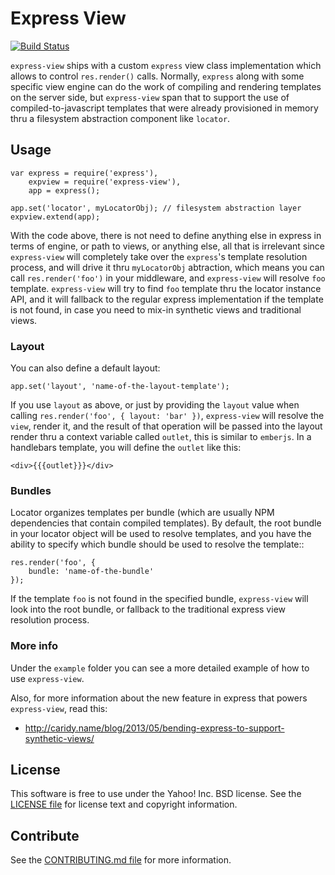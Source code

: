 Express View
============

[![Build Status](https://travis-ci.org/yahoo/express-view.png?branch=master)](https://travis-ci.org/yahoo/express-view)

`express-view` ships with a custom `express` view class implementation which allows to control `res.render()` calls. Normally, `express` along with some specific view engine can do the work of compiling and rendering templates on the server side, but `express-view` span that to support the use of compiled-to-javascript templates that were already provisioned in memory thru a filesystem abstraction component like `locator`.

Usage
-----

```
var express = require('express'),
    expview = require('express-view'),
    app = express();

app.set('locator', myLocatorObj); // filesystem abstraction layer
expview.extend(app);
```

With the code above, there is not need to define anything else in express in terms of engine, or path to views, or anything else, all that is irrelevant since `express-view` will completely take over the `express`'s template resolution process, and will drive it thru `myLocatorObj` abtraction, which means you can call `res.render('foo')` in your middleware, and `express-view` will resolve `foo` template. `express-view` will try to find `foo` template thru the locator instance API, and it will fallback to the regular express implementation if the template is not found, in case you need to mix-in synthetic views and traditional views.

### Layout

You can also define a default layout:

```
app.set('layout', 'name-of-the-layout-template');
```

If you use `layout` as above, or just by providing the `layout` value when calling `res.render('foo', { layout: 'bar' })`, `express-view` will resolve the `view`, render it, and the result of that operation will be passed into the layout render thru a context variable called `outlet`, this is similar to `emberjs`. In a handlebars template, you will define the `outlet` like this:

```
<div>{{{outlet}}}</div>
```

### Bundles

Locator organizes templates per bundle (which are usually NPM dependencies that contain compiled templates). By default, the root bundle in your locator object will be used to resolve templates, and you have the ability to specify which bundle should be used to resolve the template::

```
res.render('foo', {
    bundle: 'name-of-the-bundle'
});
```

If the template `foo` is not found in the specified bundle, `express-view` will look into the root bundle, or fallback to the traditional express view resolution process.

### More info

Under the `example` folder you can see a more detailed example of how to use `express-view`.

Also, for more information about the new feature in express that powers `express-view`, read this:

 * http://caridy.name/blog/2013/05/bending-express-to-support-synthetic-views/

License
-------

This software is free to use under the Yahoo! Inc. BSD license.
See the [LICENSE file][] for license text and copyright information.


[LICENSE file]: https://github.com/caridy/express-view/blob/master/LICENSE

Contribute
----------

See the [CONTRIBUTING.md file][] for more information.

[CONTRIBUTING.md file]: https://github.com/express-view/blob/master/CONTRIBUTING.md
